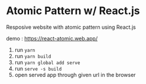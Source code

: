 # Atomic Pattern w/ React.js

Resposive website with atomic pattern using React.js

demo : https://react-atomic.web.app/

1. run `yarn`
2. run `yarn build`
3. run `yarn global add serve`
4. run `serve -s build`
5. open served app through given url in the browser
